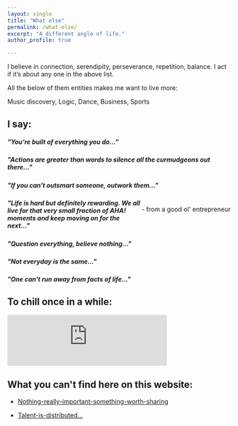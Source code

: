 ```yaml
---
layout: single
title: "What else"
permalink: /what-else/
excerpt: "A different angle of life."
author_profile: true

---
```


I believe in connection, serendipity, perseverance, repetition, balance. I act if it’s about any one in the above list.

All the below of them entities makes me want to live more:

Music discovery, Logic, Dance, Business, Sports

## I say:

##### *"You're built of everything you do..."*

##### *"Actions are greater than words to silence all the curmudgeons out there..."*

##### *"If you can't outsmart someone, outwork them..."*
<p style="float:right"> - from a good ol' entrepreneur</p>

##### *"Life is hard but definitely rewarding. We all live for that very small fraction of AHA! moments and keep moving on for the next..."*

##### *"Question everything, believe nothing..."*

##### *"Not everyday is the same..."*

#### *"One can't run away from facts of life..."*

## To chill once in a while:

<iframe width="360" height="115" src="https://www.youtube.com/embed/videoseries?list=PL1vIte-UiQLhZjjtHEecxcN1zORSKna8U" frameborder="0" allow="accelerometer; autoplay; encrypted-media; gyroscope; picture-in-picture" allowfullscreen></iframe>

## What you can't find here on this website:

* [Nothing-really-important-something-worth-sharing](https://www.linkedin.com/pulse/nothing-really-important-something-worth-sharing-akshay-kotha/)

* [Talent-is-distributed...](https://philoinme.wordpress.com/2020/12/06/talent-is-distributed-there-is-nothing-like-a-true-genius-in-21st-century-its-a-rarity/)
